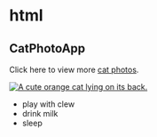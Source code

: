 # html
<h2>CatPhotoApp</h2>
<main>
  <p>Click here to view more <a href="#">cat photos</a>.</p>

  <a href="#"><img src="https://cdn.freecodecamp.org/curriculum/cat-photo-app/relaxing-cat.jpg" alt="A cute orange cat lying on its back."></a>

 <ul> 
   <li>play with clew</li> 
   <li>drink milk</li> 
   <li>sleep</li>
   </ul>
</main>
